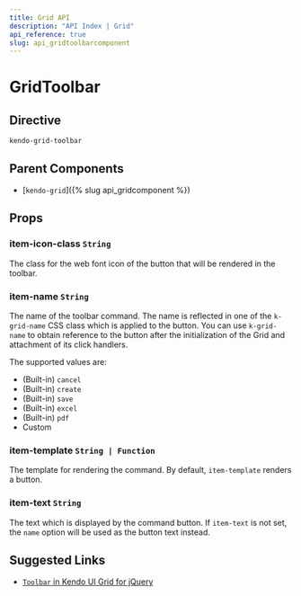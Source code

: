 ```yaml
---
title: Grid API
description: "API Index | Grid"
api_reference: true
slug: api_gridtoolbarcomponent
---
```


# GridToolbar

## Directive

`kendo-grid-toolbar`

## Parent Components

* [`kendo-grid`]({% slug api_gridcomponent %})

## Props

### item-icon-class `String`

The class for the web font icon of the button that will be rendered in the toolbar.

### item-name `String`

The name of the toolbar command. The name is reflected in one of the `k-grid-name` CSS class which is applied to the button. You can use `k-grid-name` to obtain reference to the button after the initialization of the Grid and attachment of its click handlers.

The supported values are:

* (Built-in) `cancel`
* (Built-in) `create`
* (Built-in) `save`
* (Built-in) `excel`
* (Built-in) `pdf`
* Custom

### item-template `String | Function`

The template for rendering the command. By default, `item-template` renders a button.

### item-text `String`

The text which is displayed by the command button. If `item-text` is not set, the `name` option will be used as the button text instead.

## Suggested Links

* [`Toolbar` in Kendo UI Grid for jQuery](https://docs.telerik.com/kendo-ui/api/javascript/ui/grid/configuration/toolbar)
